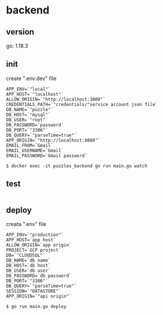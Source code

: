 # backend

## version
go: 1.18.3

## init
create ".env.dev" file
```
APP_ENV=`"local"`
APP_HOST=`"localhost"`
ALLOW_ORIGIN=`"http://localhost:3000"`
CREDENTIALS_PATH=`"credentials/"service account json file`
DB_NAME=`"puzzle"`
DB_HOST=`"mysql"`
DB_USER=`"root"`
DB_PASSWORD=`password`
DB_PORT=`"3306"`
DB_QUERY=`"parseTime=true"`
APP_ORIGIN=`"http://localhost:8080"`
EMAIL_FROM=`Gmail`
EMAIL_USERNAME=`Gmail`
EMAIL_PASSWORD=`Gmail password`
```
```
$ docker exec -it puzzles_backend go run main.go watch
```

## test
```
```

## deploy
creata ".env" file
```
APP_ENV=`"production"`
APP_HOST=`app host`
ALLOW_ORIGIN=`app origin`
PROJECT=`GCP project`
DB=`"CLOUDSQL"`
DB_NAME=`db name`
DB_HOST=`db host`
DB_USER=`db user`
DB_PASSWORD=`db password`
DB_PORT=`"3306"`
DB_QUERY=`"parseTime=true"`
SESSION=`"DATASTORE"`
APP_ORIGIN=`"api origin"`
```
```
$ go run main.go deploy
```